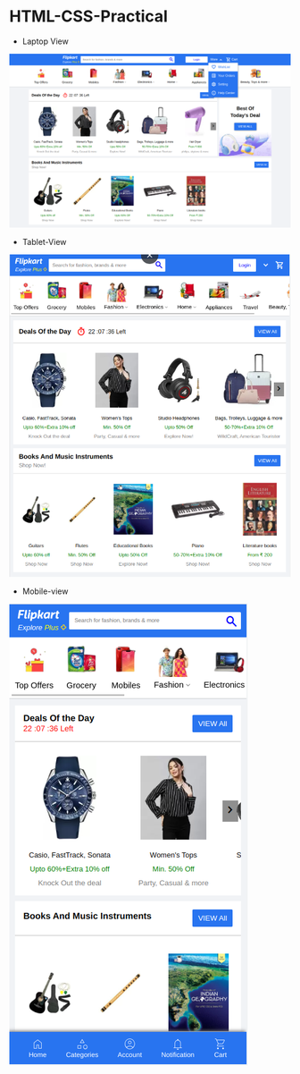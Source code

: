 # HTML-CSS-Practical


- Laptop View

![Laptop-View](./snaps/laptop-view.png)

- Tablet-View

![Tablet-view](./snaps/tablet-view.png)

- Mobile-view

![Mobile-view](./snaps/mobile-view.png)